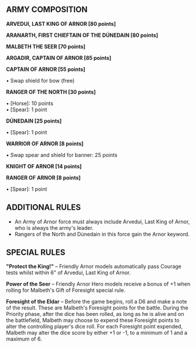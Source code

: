 ## ARMY COMPOSITION

<div class="unitCard" markdown>

**ARVEDUI, LAST KING OF ARNOR [80 points]**

**ARANARTH, FIRST CHIEFTAIN OF THE DÚNEDAIN [80 points]**

**MALBETH THE SEER [70 points]**

**ARGADIR, CAPTAIN OF ARNOR [85 points]**

**CAPTAIN OF ARNOR [55 points]**

• Swap shield for bow (free)  

**RANGER OF THE NORTH [30 points]**

• [Horse]: 10 points  
• [Spear]: 1 point  

**DÚNEDAIN [25 points]**

• [Spear]: 1 point  

**WARRIOR OF ARNOR [8 points]**

• Swap spear and shield for banner: 25 points  

**KNIGHT OF ARNOR [14 points]**

**RANGER OF ARNOR [8 points]**

• [Spear]: 1 point  

</div>

## ADDITIONAL RULES

- An Army of Arnor force must always include Arvedui, Last King of Arnor, who is always the army's leader.
- Rangers of the North and Dúnedain in this force gain the Arnor keyword.

## SPECIAL RULES

**"Protect the King!"** – Friendly Arnor models automatically pass Courage tests whilst within 6" of Arvedui, Last King of Arnor.

**Power of the Seer** – Friendly Arnor Hero models receive a bonus of +1 when rolling for Malbeth's Gift of Foresight special rule.

**Foresight of the Eldar** – Before the game begins, roll a D6 and make a note of the result. These are Malbeth's Foresight points for the battle. During the Priority phase, after the dice has been rolled, as long as he is alive and on the battlefield, Malbeth may choose to expend these Foresight points to alter the controlling player's dice roll. For each Foresight point expended, Malbeth may alter the dice score by either +1 or -1, to a minimum of 1 and a maximum of 6.
